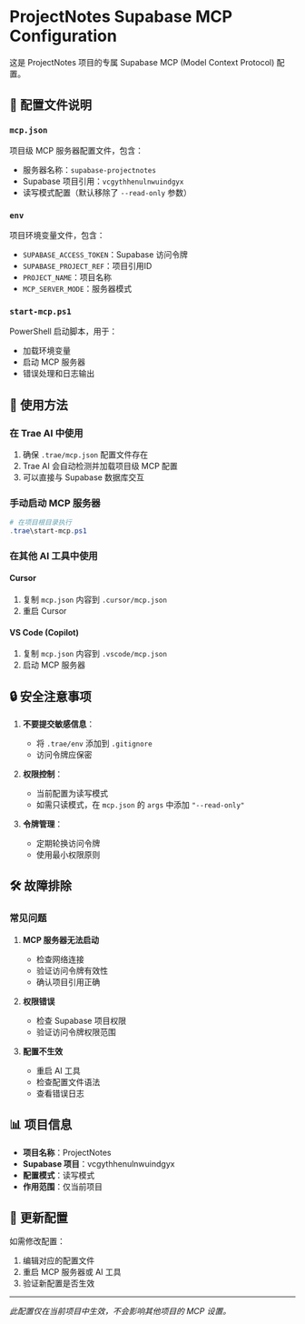 # ProjectNotes Supabase MCP Configuration

这是 ProjectNotes 项目的专属 Supabase MCP (Model Context Protocol) 配置。

## 📁 配置文件说明

### `mcp.json`
项目级 MCP 服务器配置文件，包含：
- 服务器名称：`supabase-projectnotes`
- Supabase 项目引用：`vcgythhenulnwuindgyx`
- 读写模式配置（默认移除了 `--read-only` 参数）

### `env`
项目环境变量文件，包含：
- `SUPABASE_ACCESS_TOKEN`：Supabase 访问令牌
- `SUPABASE_PROJECT_REF`：项目引用ID
- `PROJECT_NAME`：项目名称
- `MCP_SERVER_MODE`：服务器模式

### `start-mcp.ps1`
PowerShell 启动脚本，用于：
- 加载环境变量
- 启动 MCP 服务器
- 错误处理和日志输出

## 🚀 使用方法

### 在 Trae AI 中使用
1. 确保 `.trae/mcp.json` 配置文件存在
2. Trae AI 会自动检测并加载项目级 MCP 配置
3. 可以直接与 Supabase 数据库交互

### 手动启动 MCP 服务器
```powershell
# 在项目根目录执行
.trae\start-mcp.ps1
```

### 在其他 AI 工具中使用

#### Cursor
1. 复制 `mcp.json` 内容到 `.cursor/mcp.json`
2. 重启 Cursor

#### VS Code (Copilot)
1. 复制 `mcp.json` 内容到 `.vscode/mcp.json`
2. 启动 MCP 服务器

## 🔒 安全注意事项

1. **不要提交敏感信息**：
   - 将 `.trae/env` 添加到 `.gitignore`
   - 访问令牌应保密

2. **权限控制**：
   - 当前配置为读写模式
   - 如需只读模式，在 `mcp.json` 的 `args` 中添加 `"--read-only"`

3. **令牌管理**：
   - 定期轮换访问令牌
   - 使用最小权限原则

## 🛠️ 故障排除

### 常见问题

1. **MCP 服务器无法启动**
   - 检查网络连接
   - 验证访问令牌有效性
   - 确认项目引用正确

2. **权限错误**
   - 检查 Supabase 项目权限
   - 验证访问令牌权限范围

3. **配置不生效**
   - 重启 AI 工具
   - 检查配置文件语法
   - 查看错误日志

## 📊 项目信息

- **项目名称**：ProjectNotes
- **Supabase 项目**：vcgythhenulnwuindgyx
- **配置模式**：读写模式
- **作用范围**：仅当前项目

## 🔄 更新配置

如需修改配置：
1. 编辑对应的配置文件
2. 重启 MCP 服务器或 AI 工具
3. 验证新配置是否生效

---

*此配置仅在当前项目中生效，不会影响其他项目的 MCP 设置。*